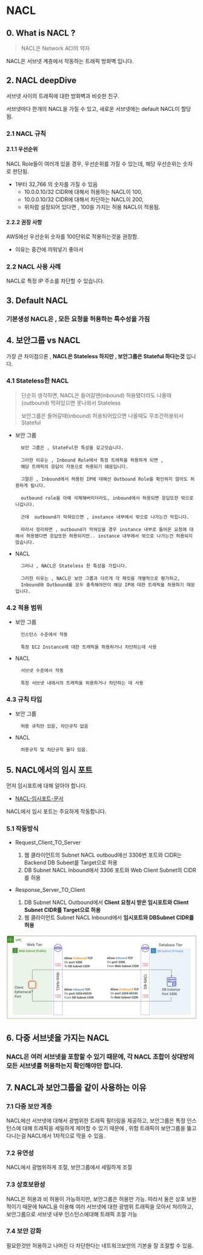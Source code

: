 # NACL
## 0. What is NACL ?
>NACL은 Network ACl의 약자

NACL은 서브넷 계층에서 작동하는 트래픽 방화벽 입니다.

## 2. NACL deepDive
서브넷 사이의 트래픽에 대한 방화벽과 비슷한 친구.

서브넷마다 한개의 NACL을 가질 수 있고, 새로운 서브넷에는 default NACL이 할당됨.

### 2.1 NACL 규칙
#### 2.1.1 우선순위
NACL Role들이 여러개 있을 경우, 우선순위를 가질 수 있는데, 해당 우선순위는 숫자로 판단됨.
- 1부터 32,766 의 숫자를 가질 수 있음
    - 10.0.0.10/32 CIDR에 대해서 허용하는 NACL이 100, 
    - 10.0.0.10/32 CIDR에 대해서 차단하는 NACL이 200,
    - 위처럼 설정되어 있다면 , 100을 가지는 허용 NACL이 적용됨.

#### 2.2.2 권장 사항
AWS에선 우선순위 숫자를 100단위로 적용하는것을 권장함.
- 이유는 중간에 끼워넣기 좋아서

### 2.2 NACL 사용 사례
NACL로 특정 IP 주소를 차단할 수 있습니다.


## 3. Default NACL
### **기본생성 NACL은 , 모든 요청을 허용하는 특수성을 가짐**

## 4. 보안그룹 vs NACL
가장 큰 차이점으론 , **NACL은 Stateless 하지만 , 보안그룹은 Stateful 하다는것** 입니다.

### 4.1 Stateless한 NACL
>단순히 생각하면, NACL은 들어갈땐(inbound) 허용됐더라도 나올때(outbound) 막혀있으면 못나와서 Stateless
>
>보안그룹은 들어갈때(inbound) 허용되어있으면 나올때도 무조건허용되서 Stateful

- 보안 그룹

        보안 그룹은 , StateFul한 특성을 갖고잇습니다.

        그러한 이유는 , Inbound Role에서 특정 트래픽을 허용하게 되면 , 
        해당 트래픽의 응답이 자동으로 허용되기 떄문입니다.

        그말은 , Inbound에서 허용된 IP에 대해선 Outbound Role을 확인하지 않아도 허용하게 됩니다.

        outbound role을 아예 삭제해버리더라도, inbound에서 허용되면 응답또한 밖으로 나갑니다.

        근데  outbound가 막혀있으면 , instance 내부에서 밖으로 나가는건 막힙니다.

        따라서 정리하면 , outbound가 막혀있을 경우 instance 내부로 들어온 요청에 대해서 허용됐다면 응답또한 허용되지만.. instance 내부에서 밖으로 나가는건 허용되지 않습니다.

- NACL

        그러나 , NACL은 Stateless 한 특성을 가집니다.

        그러한 이유는 , NACL은 보안 그룹과 다르게 각 패킷을 개별적으로 평가하고, 
        Inbound와 Outbound를 모두 충족해야만이 해당 IP에 대한 트래픽을 허용하기 때문입니다.

### 4.2 적용 범위
- 보안 그룹

        인스턴스 수준에서 작동

        특정 EC2 Instance에 대한 트래픽을 허용하거나 차단하는데 사용

- NACL

        서브넷 수준에서 작동

        특정 서브넷 내에서의 트래픽을 허용하거나 차단하는 데 사용

### 4.3 규칙 타입
- 보안 그룹

        허용 규칙만 있음, 차단규칙 없음

- NACL

        허용규칙 및 차단규칙 둘다 있음.

## 5. NACL에서의 임시 포트
먼저 임시포트에 대해 알아야 합니다.
- [NACL-임시포트-문서](../VPC/NACL-임시포트.md)

NACL에서 임시 포트는 주요하게 작동합니다.

### 5.1 작동방식
- Request_Client_TO_Server
    1. 웹 클라이언트의 Subnet NACL outboud에선 3306번 포트와 CIDR는 Backend DB Subeet를 Target으로 허용 
    2. DB Subnet NACL Inbound에서 3306 포트와 Web Client Subnet의 CIDR를 허용

- Response_Server_TO_Client
    1. DB Subnet NACL Outbound에서 **Client 요청시 받은 임시포트와 Client Subnet CIDR를 Target으로 허용**
    2. 웹 클라이언트 Subnet NACL Inbound에서 **임시포트와 DBSubnet CIDR를 허용**

![NACL-Ephemeral-ports](../../images/NACL-Ephemeral-ports.png)

## 6. 다중 서브넷을 가지는 NACL
### NACL은 여러 서브넷을 포함할 수 있기 때문에, 각 NACL 조합이 상대방의 모든 서브넷를 허용하는지 확인해야만 합니다.

## 7. NACL과 보안그룹을 같이 사용하는 이유
### 7.1 다중 보안 계층
NACL에선 서브넷에 대해서 광범위한 트래픽 필터링을 제공하고, 보안그룹은 특정 인스턴스에 대해 트래픽을 세밀하게 제어할 수 있기 때문에 , 위험 트래픽이 보안그룹을 뚫고다니는걸 NACL에서 1차적으로 막을 수 있음.

### 7.2 유연성
NACL에서 광범위하게 조절, 보안그룹에서 세밀하게 조절

### 7.3 상호보완성
NACL은 허용과 비 허용이 가능하지만, 보안그룹은 허용만 가능. 따라서 둘은 상호 보완적이기 때문에 NACL을 이용해 여러 서브넷에 대한 광범위 트래픽을 모아서 처리하고, 보안그룹으로 서브넷 내부 인스턴스에대해 트래픽 조절 가능

### 7.4 보안 강화
필요한것만 허용하고 나머진 다 차단한다는 네트워크보안의 기본을 잘 조절할 수 있음.